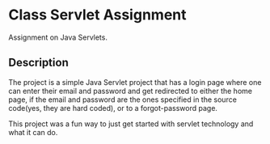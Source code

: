 # Class Servlet Assignment
Assignment on Java Servlets.

## Description
The project is a simple Java Servlet project that has a login page where one can enter their email and password and get redirected to either the home page,
if the email and password are the ones specified in the source code(yes, they are hard coded), or to a forgot-password page.

This project was a fun way to just get started with servlet technology and what it can do.
